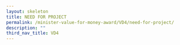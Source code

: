 ```yaml
---
layout: skeleton
title: NEED FOR PROJECT
permalink: /minister-value-for-money-award/VD4/need-for-project/
description: ""
third_nav_title: VD4
---
```

